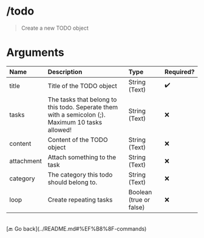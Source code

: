 # /todo
> Create a new TODO object 

# Arguments

| Name | Description | Type | Required? | 
| :-- | :-- | :-- | :-- | 
| title | Title of the TODO object | String (Text) | ✔️ 
| tasks | The tasks that belong to this todo. Seperate them with a semicolon (;). Maximum 10 tasks allowed! | String (Text) | ❌ 
| content | Content of the TODO object | String (Text) | ❌ 
| attachment | Attach something to the task | String (Text) | ❌ 
| category | The category this todo should belong to. | String (Text) | ❌ 
| loop | Create repeating tasks | Boolean (true or false) | ❌ 


<br>
 [🔙 Go back](../README.md#%EF%B8%8F-commands)